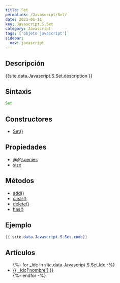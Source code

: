 ```yaml
---
title: Set
permalink: /Javascript/Set/
date: 2021-01-11
key: Javascript.S.Set
category: Javascript
tags: ['objeto javascript']
sidebar: 
  nav: javascript
---
```


## Descripción
{{site.data.Javascript.S.Set.description }}

## Sintaxis
~~~javascript
Set
~~~

## Constructores
* [Set()](/Javascript/Set/Set/)

## Propiedades
* [@@species](/Javascript/Set/@@species)
* [size](/Javascript/Set/size)

## Métodos
* [add()](/Javascript/Set/add)
* [clear()](/Javascript/Set/clear)
* [delete()](/Javascript/Set/delete)
* [has()](/Javascript/Set/has)

## Ejemplo
~~~java
{{ site.data.Javascript.S.Set.code}}
~~~

## Artículos
<ul>
{%- for _ldc in site.data.Javascript.S.Set.ldc -%}
   <li>
       <a href="{{_ldc['url'] }}">{{ _ldc['nombre'] }}</a>
   </li>
{%- endfor -%}
</ul>
